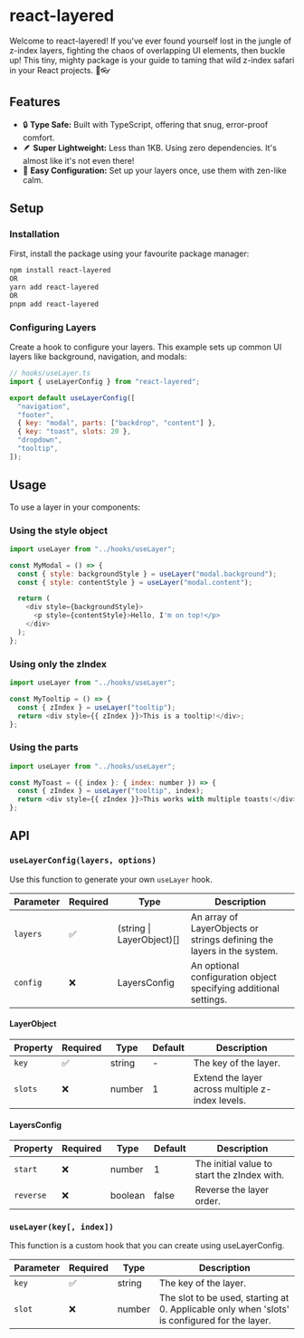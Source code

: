 # react-layered

Welcome to react-layered! If you've ever found yourself lost in the jungle of z-index layers, fighting the chaos of overlapping UI elements, then buckle up! This tiny, mighty package is your guide to taming that wild z-index safari in your React projects. 🌿👓

## Features

- 🔒 **Type Safe:** Built with TypeScript, offering that snug, error-proof comfort.
- 🪶 **Super Lightweight:** Less than 1KB. Using zero dependencies. It's almost like it's not even there!
- 🧘 **Easy Configuration:** Set up your layers once, use them with zen-like calm.

## Setup

### Installation

First, install the package using your favourite package manager:

```bash
npm install react-layered
OR
yarn add react-layered
OR
pnpm add react-layered
```

### Configuring Layers

Create a hook to configure your layers. This example sets up common UI layers like background, navigation, and modals:

```javascript
// hooks/useLayer.ts
import { useLayerConfig } from "react-layered";

export default useLayerConfig([
  "navigation",
  "footer",
  { key: "modal", parts: ["backdrop", "content"] },
  { key: "toast", slots: 20 },
  "dropdown",
  "tooltip",
]);
```

## Usage

To use a layer in your components:

### Using the style object

```javascript
import useLayer from "../hooks/useLayer";

const MyModal = () => {
  const { style: backgroundStyle } = useLayer("modal.background");
  const { style: contentStyle } = useLayer("modal.content");

  return (
    <div style={backgroundStyle}>
      <p style={contentStyle}>Hello, I'm on top!</p>
    </div>
  );
};
```

### Using only the zIndex

```javascript
import useLayer from "../hooks/useLayer";

const MyTooltip = () => {
  const { zIndex } = useLayer("tooltip");
  return <div style={{ zIndex }}>This is a tooltip!</div>;
};
```

### Using the parts

```javascript
import useLayer from "../hooks/useLayer";

const MyToast = ({ index }: { index: number }) => {
  const { zIndex } = useLayer("tooltip", index);
  return <div style={{ zIndex }}>This works with multiple toasts!</div>;
};
```

## API

### `useLayerConfig(layers, options)`

Use this function to generate your own `useLayer` hook.

| Parameter | Required | Type                          | Description                                                            |
| --------- | -------- | ----------------------------- | ---------------------------------------------------------------------- |
| `layers`  | ✅       | (string &#124; LayerObject)[] | An array of LayerObjects or strings defining the layers in the system. |
| `config`  | ❌       | LayersConfig                  | An optional configuration object specifying additional settings.       |

#### LayerObject

| Property | Required | Type   | Default | Description                                      |
| -------- | -------- | ------ | ------- | ------------------------------------------------ |
| `key`    | ✅       | string | -       | The key of the layer.                            |
| `slots`  | ❌       | number | 1       | Extend the layer across multiple z-index levels. |

#### LayersConfig

| Property  | Required | Type    | Default | Description                                 |
| --------- | -------- | ------- | ------- | ------------------------------------------- |
| `start`   | ❌       | number  | 1       | The initial value to start the zIndex with. |
| `reverse` | ❌       | boolean | false   | Reverse the layer order.                    |

### `useLayer(key[, index])`

This function is a custom hook that you can create using useLayerConfig.

| Parameter | Required | Type   | Description                                                                                   |
| --------- | -------- | ------ | --------------------------------------------------------------------------------------------- |
| `key`     | ✅       | string | The key of the layer.                                                                         |
| `slot`    | ❌       | number | The slot to be used, starting at 0. Applicable only when 'slots' is configured for the layer. |
